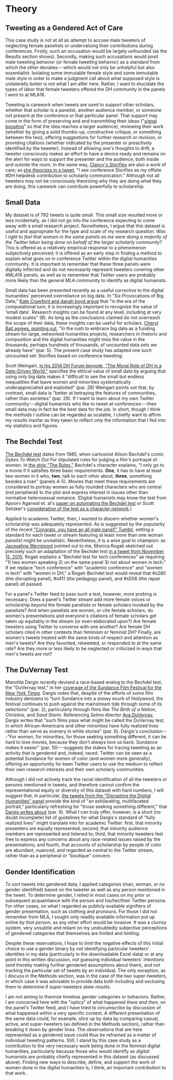 # Theory

## Tweeting as a Gendered Act of Care

This case study is not at all an attempt to accuse male tweeters of neglecting female panelists or undervaluing their contributions during conferences. Firstly, such an accusation would be largely unfounded (as the Results section shows). Secondly, making such accusations would posit male tweeting behavior (or female tweeting behavior) as a standard from which the other deviates---which would not only be unhelpful but also essentialist. Isolating some immutable female style and some immutable male style in order to make a judgment call about what supposed style is unilaterally _better_ is not what I am after here. Rather, I want to elucidate the types of labor that female tweeters offered the DH community in the panels I went to at MLA16. 

Tweeting is carework when tweets are used to support other scholars, whether that scholar is a panelist, another audience member, or someone not present at the conference or that particular panel. That support may come in the form of preserving and and transmitting their ideas ("[signal boosting](http://everydaylife.globalpost.com/signal-booster-twitter-36719.html)" so that the idea reaches a larger audience), reviewing their work (whether by giving a solid thumbs-up, constructive critique, or something between the two), offering suggestions for further research or revision, or providing citations (whether indicated by the presenter or proactively identified by the tweeter). Instead of allowing one's thoughts to drift, a tweeter consciously makes an effort to have a device ready and remains on the alert for ways to support the presenter and the audience, both inside and outside the room. In the same way, [Clancy's Storifies](https://storify.com/clancynewyork) are also a work of care; as [she theorizes in a tweet](https://twitter.com/clancynewyork/statuses/685891707330781184), "I see conference Storifies as my offsite #DH helpdesk contribution to scholarly communication." Although not all tweeters may not be consciously theorizing why they are doing what they are doing, this carework can contribute powerfully to scholarship. 


## Small Data

My dataset is of 792 tweets is quite small. This small size resulted more or less incidentally, as I did not go into the conference expecting to come away with a small research project. Nonetheless, I argue that this dataset is useful and appropriate for the type and scale of my research question: *Was I right to feel that women in the same panels as me were doing a majority of the Twitter labor being done on behalf of the larger scholarly community?* This is offered as a relatively empirical response to a phenomenon subjectively perceived; it is offered as an early step in finding a method to explain what goes on in conference Twitter within the digital humanities community. It is important to remember that these three panels were digitally inflected and do not necessarily represent tweeters covering other #MLA16 panels, as well as to remember that Twitter users are probably more likely than the general MLA community to identify as digital humanists.

Small data has been presented recently as a useful corrective to the digital humanities' perceived overreliance on big data. In "Six Provocations of Big Data," [Kate Crawford and danah boyd argue](http://papers.ssrn.com/sol3/papers.cfm?abstract_id=1926431) that "in the era of the computational turn, it is increasingly important to recognize the value of 'small data'. Research insights can be found at any level, including at very modest scales" (8). As long as the conclusions claimed do not overreach the scope of their data, these insights can be useful for scholars. [Cheryl Ball agrees, pointing out](http://www.digitalrhetoriccollaborative.org/2013/11/12/from-big-data-to-boutique-data/), "In the rush to embrace big data as a funding stream for large, networked humanities projects, researchers in rhetoric and composition and the digital humanities might miss the value in the thousands, perhaps hundreds of thousands, of uncounted data sets we already have" (par. 5). The present case study has adapted one such uncounted set: Storifies based on conference tweeting.

Scott Weingart, [in his 2014 DH Forum keynote, "The Moral Role of DH in a Data-Driven World,"](http://www.scottbot.net/HIAL/?p=40944) specifies the ethical value of small data by arguing that using only big data makes it "difficult to see the small but endless inequalities that leave women and minorities systematically underappreciated and exploited" (par. 28) Weingart points out that, by contrast, small data is "better at betraying the features of communities, rather than societies" (par. 29). If I want to learn about my own Twitter community---digital humanists who like to tweet at conferences---then small data may in fact be the best data for the job. In short, though I think the _methods_ I outline can be regarded as scalable, I chiefly want to affirm my _results_ insofar as they taken to reflect only the information that I fed into my statistics and figures.

## The Bechdel Test

[The Bechdel test](https://en.wikipedia.org/wiki/Bechdel_test) dates from 1985, when cartoonist Alison Bechdel's comic _Dykes To Watch Out For_ stipulated rules for judging a film's portrayal of women. In [the strip "The Rules,"](http://alisonbechdel.blogspot.com/2005/08/rule.html) Bechdel's character explains, "I only go to a movie if it satisfies three basic requirements. **One**, it has to have at least two women in it who, **two**, talk to each other about, **three**, something besides a man" (panels 4-5). Movies that meet these requirements are considered to portray women as fully rounded characters who are central (not peripheral) to the plot and express interest in issues other than normative heterosexual romance. (Digital humanists may know the test from Apoorv Agarwal et. al's [paper on automating the Bechdel test](http://aclweb.org/anthology/N/N15/N15-1084.pdf) or Scott Selisker's [consideration of the test as a character network](https://www.researchgate.net/publication/284433910_The_Bechdel_Test_and_the_Social_Form_of_Character_Networks).) 

Applied to academic Twitter, then, I wanted to discern whether women's scholarship was adequately represented. As is suggested by the popularity of the recent ["Congrats, you have an all male panel!" Tumblr](http://allmalepanels.tumblr.com/), setting a standard for each tweet or stream featuring at least more than one woman _panelist_ might be unrealistic. Nevertheless, it is a wise goal to champion: as [Jacqueline Wernimont](https://jwernimont.wordpress.com/) pointed out to me, Monica Rogati sketched out precisely such an adaptation of the Bechdel test [in a tweet from November 15, 2015](https://twitter.com/mrogati/status/665962306694615040). Rogati explains a "Bechdel test for tech conferences" as requiring "1) two women speaking 2) on the same panel 3) not about women in tech." If we replace "tech conference" with "academic conference" and "women in tech" with "women in DH," a Rogati-Bechdel test would reveal that #s280 (the disrupting panel), #s411 (the pedagogy panel), and #s508 (the repair panel) _all_ passed.

For a panel's Twitter feed to pass such a test, however, more probing is necessary. Does a panel's Twitter stream add more female voices or scholarship _beyond_ the female panelists or female scholars invoked by the panelists? And when panelists are women, or cite female scholars, do women's presentations and everyone's citations of female scholars get taken up equitably in the stream (or even elaborated upon?) Are female tweeters using Twitter to converse with one another? Are female DH scholars cited in other contexts than feminism or feminist DH? Finally, are women's tweets treated with the same kinds of respect and attention as men's tweets? Are they favorited, retweeted, or responded to at the same rate? Are they more or less likely to be neglected or criticized in ways that men's tweets are not?

## The DuVernay Test

Manohla Dargis recently devised a race-based analog to the Bechdel test, the "DuVernay test," in her [coverage of the Sundance Film Festival for the _New York Times_](http://www.nytimes.com/2016/01/30/movies/sundance-fights-tide-with-films-like-the-birth-of-a-nation.html). Dargis notes that, despite of the efforts of some film industry denizens to "turn Sundance into a snowy exurb of Hollywood, the festival continues to push against the mainstream tide through some of its selections" (par. 2), particularly through films like _The Birth of a Nation_, _Christine_, and _Sand Storm_. Referencing _Selma_ director [Ava DuVernay](http://www.avaduvernay.com/), Dargis writes that "such films pass what might be called the DuVernay test, in which African-Americans and other minorities have fully realized lives rather than serve as scenery in white stories" (par. 6). Dargis's conclusion---"For women, for minorities, for those seeking something different, it can be hard to love movies, because they don’t always love us back. Sundance makes it easier" (par. 10)---suggests the stakes for tracing tweeting as an activity that is gendered and, indeed, raced. Twitter can be seen as a potential Sundance for women of color (and women more generally), offering an opportunity for keen Twitter users to use the medium to reflect their own research interests and their own scholarly communities. 

Although I did not actively track the racial identification of all the tweeters or persons mentioned in tweets, and therefore cannot confirm the representational equity or diversity of this dataset with hard numbers, I will suggest that, in particular, [the tweets from the "Disrupting the Digital Humanities" panel](https://storify.com/clancynewyork/disrupting-dh) provide the kind of "an exhilarating, multifaceted portrait," particularly refreshing for "those seeking something different," that [Dargis writes about](http://www.nytimes.com/2016/01/30/movies/sundance-fights-tide-with-films-like-the-birth-of-a-nation.html) (par. 9). What I can truly offer, however, is a short (no doubt incomplete) list of guidelines for what Dargis's standard of "fully realized lives" might translate into for academic Twitter: first, that minority presenters are equally represented; second, that minority audience members are represented and listened to; third, that minority tweeters feel free to express any concerns about any race-related issues raised by the presentations; and fourth, that accounts of scholarship by people of color are abundant, nuanced, and regarded as central to the Twitter stream, rather than as a peripheral or "boutique" concern.

## Gender Identification

To sort tweets into gendered data, I applied categories (man, woman, or no gender identified) based on the tweeter as well as any person mentioned in the tweet. To determine gender, I relied in most cases on my prior or subsequent acquaintance with the person and his/her/their Twitter persona. For other cases, on what I regarded as publicly available signifiers of gender presentation, such as clothing and pronouns. For those I did not remember from MLA, I sought only readily available information put up online _by that person_, as any other effort would be invasive. It was a clumsy system, very unsubtle and reliant on my undoubtedly subjective perceptions of gendered categories that themselves are limited and limiting. 

Despite these reservations, I hope to limit the negative effects of this initial choice to use a gender binary by not identifying particular tweeters' identities in my data (particularly in the downloadable Excel data) or at any point in this written discussion, not guessing individual tweeters' _intentions_ (and thereby making further gendered assumptions about them), and not tracking the particular set of tweets by an individual. The only exception, as I discuss in the Methods section, was in the case of the two super-tweeters, in which case it was advisable to provide data both including and exclusing them to determine if super-tweeters skew results. 

I am not aiming to theorize timeless gender categories or behaviors. Rather, I am concerned here with the "optics" of what happened _there and then_, on the panel's Twitter feed, and I have tried to circumscribe by discussion of what happened within a very specific context. A different presentation of the same data could, for example, slice up by data by comparing casual, active, and super-tweeters (as defined in the Methods section), rather than breaking it down by gender lines. The observations that are here represented as a gendered issue could thus be reframed as a matter of individual tweeting patterns. Still, I stand by this case study as a contribution to the very necessary work being done in the feminist digital humanities, particularly because those who would identify as _digital_ humanists are probably chiefly represented in this dataset (as discussed above). Finding new ways to describe, define, and support the work of women done in the digital humanities is, I think, an important contribution to that work.